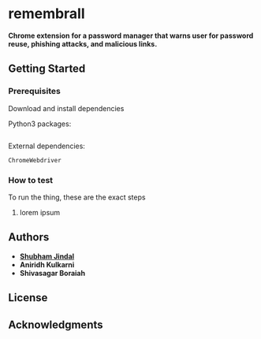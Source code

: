 # remembrall
**Chrome extension for a password manager that warns user for password reuse, phishing attacks, and malicious links.**

## Getting Started

### Prerequisites

Download and install dependencies

Python3 packages:
```
```
External dependencies:
```
ChromeWebdriver
```

### How to test
To run the thing, these are the exact steps
1) lorem ipsum



## Authors

* [**Shubham Jindal**](https://github.com/sjindal94)
* **Aniridh Kulkarni**
* **Shivasagar Boraiah**

## License

## Acknowledgments

